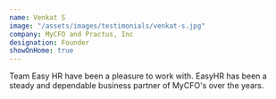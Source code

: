 ```yaml
---
name: Venkat S
image: "/assets/images/testimonials/venkat-s.jpg"
company: MyCFO and Practus, Inc
designation: Founder
showOnHome: true
---
```

Team Easy HR have been a pleasure to work with. EasyHR has been a steady and dependable business partner of MyCFO's over the years.